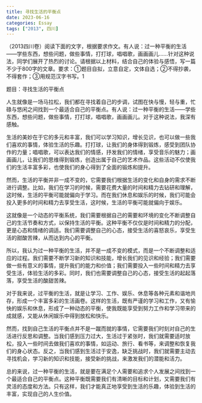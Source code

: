 ```yaml
---
title: 寻找生活的平衡点
date: 2023-06-16
categories: Essay
tags: ["2013", 四川]
---
```


（2013四川卷）阅读下面的文字，根据要求作文。有人说：过一种平衡的生活——学些东西，想些问题，做些事情，打打球，唱唱歌，画画画儿……针对这种说法，同学们展开了热烈的讨论。请根据以上材料，结合自己的体验与感悟，写一篇不少于800字的文章。要求：①题目自拟，立意自定，文体自选；②不得抄袭，不得套作；③用规范汉字书写。1

题目：寻找生活的平衡点

人生就像是一场马拉松，我们都在寻找着自己的步调，试图在快与慢，轻与重，忙碌与悠闲之间找到一个最适合自己的平衡点。有人说：过一种平衡的生活——学些东西，想些问题，做些事情，打打球，唱唱歌，画画画儿。对于这种说法，我深有感触。

生活的美妙在于它的多元和丰富，我们可以学习知识，增长见识，也可以做一些我们喜欢的事情，体验生活的乐趣。打打球，让我们的身体得到锻炼，感受到团队协作的力量；唱唱歌，可以表达我们的情感，抒发我们的情绪，享受音乐的魅力；画画画儿，让我们的思维得到锻炼，创造出属于自己的艺术作品。这些活动不仅使我们的生活丰富多彩，也使我们的身心得到了全面的锻炼和提升。

然而，生活的平衡并非一成不变的，它需要我们根据生活的变化和自身的需求不断进行调整。比如，我们在学习的时候，需要花费大量的时间和精力去钻研和理解，这时候，生活的平衡可能就偏向于学习。而在我们休息和娱乐的时候，我们可能会投入更多的时间和精力去享受生活，这时候，生活的平衡可能就偏向于娱乐。

这就像是一个动态的平衡系统，我们需要根据自己的需要和环境的变化不断调整自己的生活节奏和方式，以保持生活的平衡。这种平衡不仅仅是时间和精力的分配，更是心态和情绪的调适。我们需要调整自己的心态，接受生活的喜怒哀乐，享受生活的甜酸苦辣，从而达到内心的平衡。

所以，我认为过一种平衡的生活，并不是一成不变的模式，而是一个不断调整和适应的过程。我们需要不断学习新的知识和技能，增长我们的见识和经验；我们需要做一些有意义的事情，提升我们的能力和价值；我们需要投入一些时间和精力去享受生活，体验生活的多彩。同时，我们也需要调整自己的心态，接受生活的起起落落，享受生活的酸甜苦辣。

对于我来说，过平衡的生活，就是让学习、工作、娱乐、休息等各种元素和谐地共存，形成一个丰富多彩的生活画卷。这样的生活，既有严谨的学习和工作，又有愉快的娱乐和休息，形成了一种动态的平衡，使我既能享受到努力工作和学习带来的成就感，又能从休闲娱乐中得到放松和快乐。

然而，找到自己生活的平衡点并不是一蹴而就的事情，它需要我们时刻对自己的生活进行反思和调整。当我们感到压力过大，生活过于紧张时，我们就需要适时放松，投入一些时间去做我们喜欢的事情，如运动、旅行、看书等，来调整和恢复我们的身心状态。反之，当我们感到生活过于安逸，缺乏挑战时，我们就需要主动去寻找机会，学习新的知识和技能，接受新的挑战，来激发我们的潜能和活力。

总的来说，过一种平衡的生活，就是要在满足个人需要和追求个人发展之间找到一个最适合自己的平衡点。这种平衡既需要我们有清晰的目标和计划，又需要我们有灵活的态度和方法。只有这样，我们才能真正地享受到生活的乐趣，体验到生活的丰富，实现自己的人生价值。